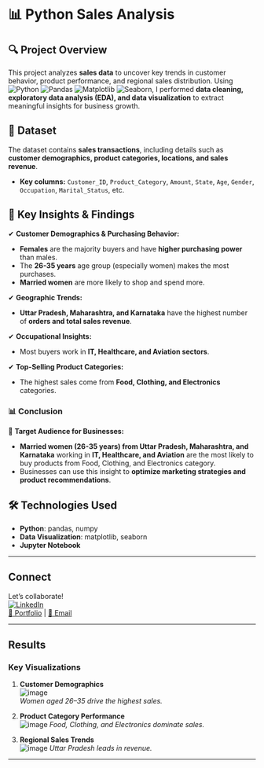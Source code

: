 # 📊 Python Sales Analysis  

## 🔍 Project Overview  
This project analyzes **sales data** to uncover key trends in customer behavior, product performance, and regional sales distribution. Using ![Python](https://img.shields.io/badge/Python-3.8%2B-blue)
![Pandas](https://img.shields.io/badge/Pandas-1.3.0-green)
![Matplotlib](https://img.shields.io/badge/Matplotlib-3.4.3-red)
![Seaborn](https://img.shields.io/badge/Seaborn-0.11.2-orange), I performed **data cleaning, exploratory data analysis (EDA), and data visualization** to extract meaningful insights for business growth.  

## 📂 Dataset  
The dataset contains **sales transactions**, including details such as **customer demographics, product categories, locations, and sales revenue**.  

- **Key columns:** `Customer_ID`, `Product_Category`, `Amount`, `State`, `Age`, `Gender`, `Occupation`, `Marital_Status`, etc.  

## 🚀 Key Insights & Findings  
✔ **Customer Demographics & Purchasing Behavior:**  
- **Females** are the majority buyers and have **higher purchasing power** than males.  
- The **26-35 years** age group (especially women) makes the most purchases.  
- **Married women** are more likely to shop and spend more.  

✔ **Geographic Trends:**  
- **Uttar Pradesh, Maharashtra, and Karnataka** have the highest number of **orders and total sales revenue**.  

✔ **Occupational Insights:**  
- Most buyers work in **IT, Healthcare, and Aviation sectors**.  

✔ **Top-Selling Product Categories:**  
- The highest sales come from **Food, Clothing, and Electronics** categories.  

### **📊 Conclusion**  
📌 **Target Audience for Businesses:**  
- **Married women (26-35 years) from Uttar Pradesh, Maharashtra, and Karnataka** working in **IT, Healthcare, and Aviation** are the most likely to buy products from Food, Clothing, and Electronics category.  
- Businesses can use this insight to **optimize marketing strategies and product recommendations**.  

## 🛠 Technologies Used  
- **Python**: pandas, numpy  
- **Data Visualization**: matplotlib, seaborn  
- **Jupyter Notebook**  

---

## Connect
Let’s collaborate!  
[![LinkedIn](https://img.shields.io/badge/LinkedIn-Connect-blue)](https://www.linkedin.com/in/mdborhanuddin/)  
[📂 Portfolio](https://borhantheanalyst.github.io/) | [📧 Email](mailto:borhan.chat@gmail.com)


---

## Results
### Key Visualizations
1. **Customer Demographics**  
   ![image](https://github.com/user-attachments/assets/554a36ea-b6ec-41ec-b60b-321135962b29)  
   *Women aged 26–35 drive the highest sales.*

2. **Product Category Performance**  
    ![image](https://github.com/user-attachments/assets/3b60ff7e-42ed-414e-96b3-5f5f4a67d39e)
   *Food, Clothing, and Electronics dominate sales.*

3. **Regional Sales Trends**  
   ![image](https://github.com/user-attachments/assets/71d66ac2-a29e-424c-a3fd-874b221d2455) 
   *Uttar Pradesh leads in revenue.*

---
